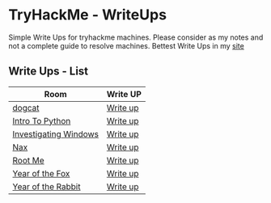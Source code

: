 # TryHackMe - WriteUps
Simple Write Ups for tryhackme machines. Please consider as my notes and not a complete guide to resolve machines. Bettest Write Ups in my [site](https://lucaribeiro.me)

## Write Ups - List 
| Room | Write UP |
| ------ | ------------------------- |
| [dogcat](https://tryhackme.com/room/dogcat) | [Write up](./dogcat) |
| [Intro To Python](https://tryhackme.com/room/introtopython) | [Write up](./IntroToPython) |
| [Investigating Windows](https://tryhackme.com/room/investigatingwindows) | [Write up](./InvestigatingWindows) |
| [Nax](https://tryhackme.com/room/nax) | [Write up](./Nax) |
| [Root Me](https://tryhackme.com/room/rrootme) | [Write up](./RootMe) |
| [Year of the Fox]() | [Write up](https://lucaribeiro.me/articles/year-of-the-fox) | 
| [Year of the Rabbit]() | [Write up](https://lucaribeiro.me/articles/year-of-the-rabbit) | 
